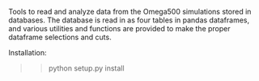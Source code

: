 Tools to read and analyze data from the Omega500 simulations stored in
databases.  The database is read in as four tables in pandas
dataframes, and various utilities and functions are provided to make
the proper dataframe selections and cuts.

Installation:

>> python setup.py install
